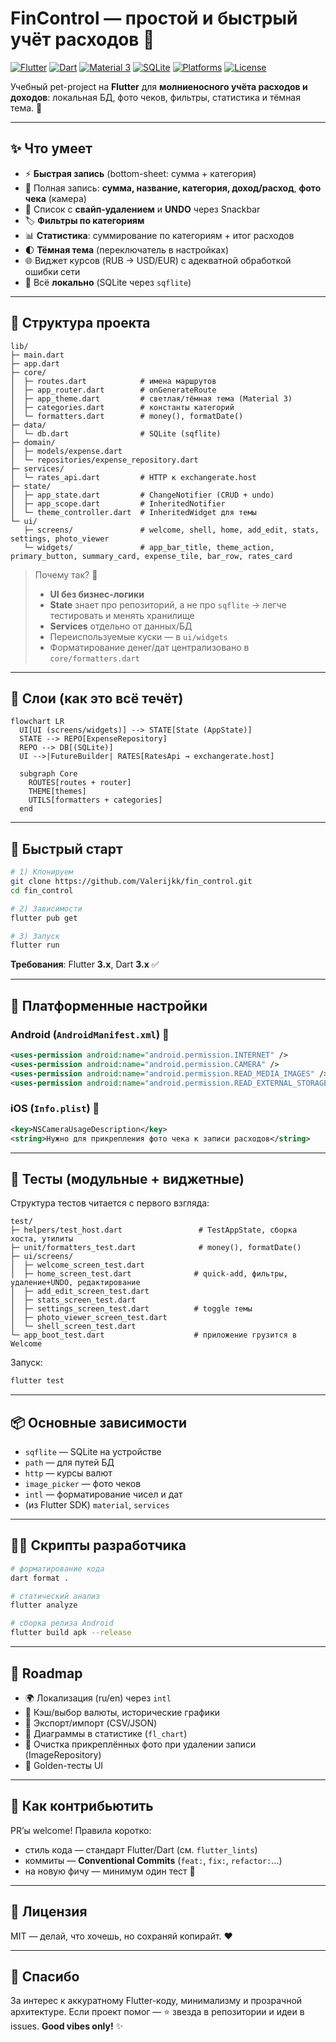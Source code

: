 # FinControl — простой и быстрый учёт расходов 💸

[![Flutter](https://img.shields.io/badge/Flutter-3.x-02569B?logo=flutter\&logoColor=white)]()
[![Dart](https://img.shields.io/badge/Dart-3.x-0175C2?logo=dart\&logoColor=white)]()
[![Material 3](https://img.shields.io/badge/Material-3-7E57C2?logo=materialdesign\&logoColor=white)]()
[![SQLite](https://img.shields.io/badge/SQLite-local-blue?logo=sqlite\&logoColor=white)]()
[![Platforms](https://img.shields.io/badge/Android-✓-34A853?logo=android\&logoColor=white)]()
[![License](https://img.shields.io/badge/License-MIT-black)]()

Учебный pet-project на **Flutter** для **молниеносного учёта расходов и доходов**: локальная БД, фото чеков, фильтры, статистика и тёмная тема. 🚀

---

## ✨ Что умеет

* ⚡️ **Быстрая запись** (bottom-sheet: сумма + категория)
* 📝 Полная запись: **сумма, название, категория, доход/расход**, **фото чека** (камера)
* 🧹 Список с **свайп-удалением** и **UNDO** через Snackbar
* 🏷️ **Фильтры по категориям**
* 📊 **Статистика**: суммирование по категориям + итог расходов
* 🌓 **Тёмная тема** (переключатель в настройках)
* 🌐 Виджет курсов (RUB → USD/EUR) с адекватной обработкой ошибки сети
* 💾 Всё **локально** (SQLite через `sqflite`)

---

## 🧭 Структура проекта

```
lib/
├─ main.dart
├─ app.dart
├─ core/
│  ├─ routes.dart            # имена маршрутов
│  ├─ app_router.dart        # onGenerateRoute
│  ├─ app_theme.dart         # светлая/тёмная тема (Material 3)
│  ├─ categories.dart        # константы категорий
│  └─ formatters.dart        # money(), formatDate()
├─ data/
│  └─ db.dart                # SQLite (sqflite)
├─ domain/
│  ├─ models/expense.dart
│  └─ repositories/expense_repository.dart
├─ services/
│  └─ rates_api.dart         # HTTP к exchangerate.host
├─ state/
│  ├─ app_state.dart         # ChangeNotifier (CRUD + undo)
│  ├─ app_scope.dart         # InheritedNotifier
│  └─ theme_controller.dart  # InheritedWidget для темы
└─ ui/
   ├─ screens/               # welcome, shell, home, add_edit, stats, settings, photo_viewer
   └─ widgets/               # app_bar_title, theme_action, primary_button, summary_card, expense_tile, bar_row, rates_card
```

> Почему так? 🧩
>
> * **UI без бизнес-логики**
> * **State** знает про репозиторий, а не про `sqflite` → легче тестировать и менять хранилище
> * **Services** отдельно от данных/БД
> * Переиспользуемые куски — в `ui/widgets`
> * Форматирование денег/дат централизовано в `core/formatters.dart`

---

## 🧱 Слои (как это всё течёт)

```mermaid
flowchart LR
  UI[UI (screens/widgets)] --> STATE[State (AppState)]
  STATE --> REPO[ExpenseRepository]
  REPO --> DB[(SQLite)]
  UI -->|FutureBuilder| RATES[RatesApi → exchangerate.host]

  subgraph Core
    ROUTES[routes + router]
    THEME[themes]
    UTILS[formatters + categories]
  end
```

---

## 🚀 Быстрый старт

```bash
# 1) Клонируем
git clone https://github.com/Valerijkk/fin_control.git
cd fin_control

# 2) Зависимости
flutter pub get

# 3) Запуск
flutter run
```

**Требования**: Flutter **3.x**, Dart **3.x** ✅

---

## 🔌 Платформенные настройки

### Android (`AndroidManifest.xml`) 📱

```xml
<uses-permission android:name="android.permission.INTERNET" />
<uses-permission android:name="android.permission.CAMERA" />
<uses-permission android:name="android.permission.READ_MEDIA_IMAGES" />
<uses-permission android:name="android.permission.READ_EXTERNAL_STORAGE" android:maxSdkVersion="32"/>
```

### iOS (`Info.plist`) 🍏

```xml
<key>NSCameraUsageDescription</key>
<string>Нужно для прикрепления фото чека к записи расходов</string>
```

---

## 🧪 Тесты (модульные + виджетные)

Структура тестов читается с первого взгляда:

```
test/
├─ helpers/test_host.dart                 # TestAppState, сборка хоста, утилиты
├─ unit/formatters_test.dart              # money(), formatDate()
├─ ui/screens/
│  ├─ welcome_screen_test.dart
│  ├─ home_screen_test.dart              # quick-add, фильтры, удаление+UNDO, редактирование
│  ├─ add_edit_screen_test.dart
│  ├─ stats_screen_test.dart
│  ├─ settings_screen_test.dart          # toggle темы
│  ├─ photo_viewer_screen_test.dart
│  └─ shell_screen_test.dart
└─ app_boot_test.dart                    # приложение грузится в Welcome
```

Запуск:

```bash
flutter test
```

---

## 📦 Основные зависимости

* `sqflite` — SQLite на устройстве
* `path` — для путей БД
* `http` — курсы валют
* `image_picker` — фото чеков
* `intl` — форматирование чисел и дат
* (из Flutter SDK) `material`, `services`

---

## 🧑‍💻 Скрипты разработчика

```bash
# форматирование кода
dart format .

# статический анализ
flutter analyze

# сборка релиза Android
flutter build apk --release
```

---

## 🔮 Roadmap

* 🌍 Локализация (ru/en) через `intl`
* 💱 Кэш/выбор валюты, исторические графики
* 🧾 Экспорт/импорт (CSV/JSON)
* 🍰 Диаграммы в статистике (`fl_chart`)
* 🧹 Очистка прикреплённых фото при удалении записи (ImageRepository)
* 🧪 Golden-тесты UI

---

## 🤝 Как контрибьютить

PR’ы welcome! Правила коротко:

* стиль кода — стандарт Flutter/Dart (см. `flutter_lints`)
* коммиты — **Conventional Commits** (`feat:`, `fix:`, `refactor:`…)
* на новую фичу — минимум один тест 🧪

---

## 📄 Лицензия

MIT — делай, что хочешь, но сохраняй копирайт. ♥

---

## 🙌 Спасибо

За интерес к аккуратному Flutter-коду, минимализму и прозрачной архитектуре. Если проект помог — ⭐ звезда в репозитории и идеи в issues.
**Good vibes only!** ✨
